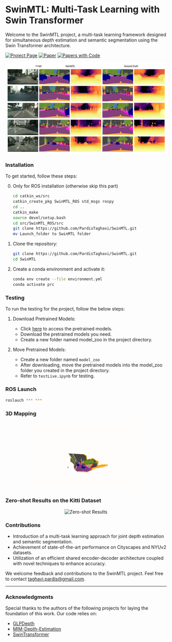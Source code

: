 # SwinMTL: Multi-Task Learning with Swin Transformer

Welcome to the SwinMTL project, a multi-task learning framework designed for simultaneous depth estimation and semantic segmentation using the Swin Transformer architecture.

[![Project Page](https://img.shields.io/badge/Project_Page-SwinMTL-green?style=flat)](https://pardistaghavi.github.io/SwinMTL.html) [![Paper](https://img.shields.io/badge/Paper-SwinMTL-blue?style=flat)](https://arxiv.org/abs/2403.10662) [![Papers with Code](https://img.shields.io/endpoint.svg?url=https://paperswithcode.com/badge/swinmtl-a-shared-architecture-for/multi-task-learning-on-nyuv2)](https://paperswithcode.com/sota/multi-task-learning-on-nyuv2?p=swinmtl-a-shared-architecture-for)

<div align="center">
  <img src="https://github.com/PardisTaghavi/SwinMTL/blob/main/results/qualititativeResults2.png" alt="Qualitative Results" width="800"/>
</div>

### Installation

To get started, follow these steps:

0. Only for ROS installation (otherwise skip this part)
   ```bash
   cd catkin_ws/src
   catkin_create_pkg SwinMTL_ROS std_msgs rospy
   cd ..
   catkin_make
   source devel/setup.bash
   cd src/SwinMTL_ROS/src
   git clone https://github.com/PardisTaghavi/SwinMTL.git
   mv Launch_folder to SwinMTL folder
   ```
1. Clone the repository:
    ```bash
    git clone https://github.com/PardisTaghavi/SwinMTL.git
    cd SwinMTL
    ```

2. Create a conda environment and activate it:
    ```bash
    conda env create --file environment.yml
    conda activate prc
    ```

### Testing

To run the testing for the project, follow the below steps:

1. Download Pretrained Models:
    - Click [here](https://drive.google.com/drive/folders/1P91LEB4PXPomcAcdYzXRw4_9TVdFpYTA?usp=sharing) to access the pretrained models.
    - Download the pretrained models you need.
    - Create a new folder named model_zoo in the project directory.

2. Move Pretrained Models:
    - Create a new folder named `model_zoo `
    - After downloading, move the pretrained models into the model_zoo folder you created in the project directory.
    - Refer to `testLive.ipynb` for testing.
  
### ROS Launch
```bash
roslauch *** ***
```
### 3D Mapping


<div align="center">
  <img src="https://github.com/PardisTaghavi/SwinMTL/blob/main/voxelmapDemo-ezgif.com-video-to-gif-converter.gif" alt="3D Mapping Results" width="350">
</div>



### Zero-shot Results on the Kitti Dataset

<div align="center">
  <img src="https://github.com/PardisTaghavi/SwinMTL/blob/main/KittiZeroShotDemo.gif" alt="Zero-shot Results" width="350">
</div>

### Contributions

- Introduction of a multi-task learning approach for joint depth estimation and semantic segmentation.
- Achievement of state-of-the-art performance on Cityscapes and NYUv2 datasets.
- Utilization of an efficient shared encoder-decoder architecture coupled with novel techniques to enhance accuracy.

We welcome feedback and contributions to the SwinMTL project. Feel free to contact taghavi.pardis@gmail.com.

---

### Acknowledgments

Special thanks to the authors of the following projects for laying the foundation of this work. Our code relies on:

- [GLPDepth](https://github.com/vinvino02/GLPDepth)
- [MIM-Depth-Estimation](https://github.com/SwinTransformer/MIM-Depth-Estimation?tab=readme-ov-file)
- [SwinTransformer](https://github.com/microsoft/Swin-Transformer)

